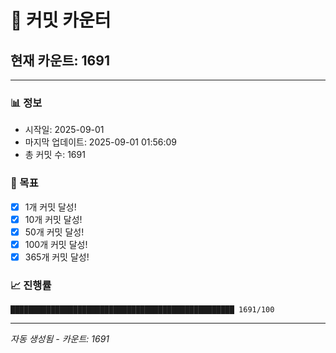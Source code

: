 # 🔢 커밋 카운터

## 현재 카운트: 1691

---

### 📊 정보
- 시작일: 2025-09-01
- 마지막 업데이트: 2025-09-01 01:56:09
- 총 커밋 수: 1691

### 🎯 목표
- [x] 1개 커밋 달성!
- [x] 10개 커밋 달성!
- [x] 50개 커밋 달성!
- [x] 100개 커밋 달성!
- [x] 365개 커밋 달성!

### 📈 진행률
```
██████████████████████████████████████████████████ 1691/100
```

---
*자동 생성됨 - 카운트: 1691*
